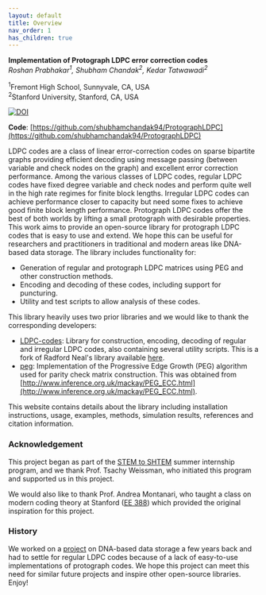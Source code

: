 ```yaml
---
layout: default
title: Overview
nav_order: 1
has_children: true
---
```


**Implementation of Protograph LDPC error correction codes**  
*Roshan Prabhakar<sup>1</sup>, Shubham Chandak<sup>2</sup>, Kedar Tatwawadi<sup>2</sup>*

<sup>1</sup>Fremont High School, Sunnyvale, CA, USA  
<sup>2</sup>Stanford University, Stanford, CA, USA  

[![DOI](https://zenodo.org/badge/287030442.svg)](https://zenodo.org/badge/latestdoi/287030442)

**Code**: [https://github.com/shubhamchandak94/ProtographLDPC](https://github.com/shubhamchandak94/ProtographLDPC)

LDPC codes are a class of linear error-correction codes on sparse bipartite graphs providing efficient decoding using message passing (between variable and check nodes on the graph) and excellent error correction performance. Among the various classes of LDPC codes, regular LDPC codes have fixed degree variable and check nodes and perform quite well in the high rate regimes for finite block lengths. Irregular LDPC codes can achieve performance closer to capacity but need some fixes to achieve good finite block length performance. Protograph LDPC codes offer the best of both worlds by lifting a small protograph with desirable properties. This work aims to provide an open-source library for protograph LDPC codes that is easy to use and extend. We hope this can be useful for researchers and practitioners in traditional and modern areas like DNA-based data storage. The library includes functionality for:

- Generation of regular and protograph LDPC matrices using PEG and other construction methods.
- Encoding and decoding of these codes, including support for puncturing.
- Utility and test scripts to allow analysis of these codes.

This library heavily uses two prior libraries and we would like to thank the corresponding developers:
- [LDPC-codes](https://github.com/shubhamchandak94/LDPC-codes): Library for construction, encoding, decoding of regular and irregular LDPC codes, also containing several utility scripts. This is a fork of Radford Neal's library available [here](https://github.com/radfordneal/LDPC-codes).
- [peg](peg/): Implementation of the Progressive Edge Growth (PEG) algorithm used for parity check matrix construction. This was obtained from [http://www.inference.org.uk/mackay/PEG_ECC.html](http://www.inference.org.uk/mackay/PEG_ECC.html).

This website contains details about the library including installation instructions, usage, examples, methods, simulation results, references and citation information.


### Acknowledgement
This project began as part of the [STEM to SHTEM](https://compression.stanford.edu/summer-internships-high-school-students) summer internship program, and we thank Prof. Tsachy Weissman, who initiated this program and supported us in this project.

We would also like to thank Prof. Andrea Montanari, who taught a class on modern coding theory at Stanford ([EE 388](https://web.stanford.edu/class/ee388/)) which provided the original inspiration for this project.

### History
We worked on a [project](https://github.com/shubhamchandak94/LDPC_DNA_storage) on DNA-based data storage a few years back and had to settle for regular LDPC codes because of a lack of easy-to-use implementations of protograph codes. We hope this project can meet this need for similar future projects and inspire other open-source libraries. Enjoy!
